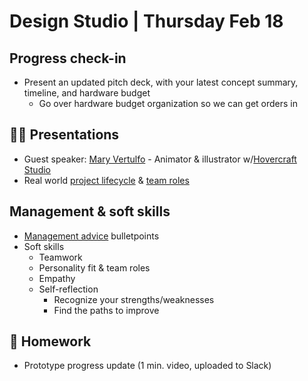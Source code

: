 # Design Studio | Thursday Feb 18

## Progress check-in

- Present an updated pitch deck, with your latest concept summary, timeline, and hardware budget
  - Go over hardware budget organization so we can get orders in

## 👨‍🏫 Presentations

- Guest speaker: [Mary Vertulfo](https://www.maryvertulfo.com/) - Animator & illustrator w/[Hovercraft Studio](https://hovercraftstudio.com/)
- Real world [project lifecycle](../docs/project-management.md) & [team roles](../docs/roles-responsibilities.md)

## Management & soft skills

- [Management advice](../docs/management-advice.md) bulletpoints
- Soft skills
  - Teamwork
  - Personality fit & team roles
  - Empathy
  - Self-reflection 
    - Recognize your strengths/weaknesses
    - Find the paths to improve

## 📝 Homework

- Prototype progress update (1 min. video, uploaded to Slack)